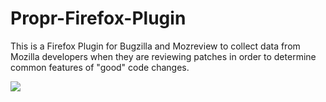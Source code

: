 # Propr-Firefox-Plugin
This is a Firefox Plugin for Bugzilla and Mozreview to collect data from Mozilla developers when they are reviewing patches in order to determine common features of "good" code changes.

![](https://github.com/achyudhk/Propr-Firefox-Plugin/blob/master/Screenshot.png)
